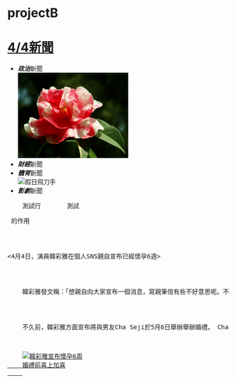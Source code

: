 # projectB
<body>
<h1><a href="https://tw.yahoo.com/" target="_blank">4/4新聞</a></h1>
<ul>
    <li><em><strong>政治</strong></em>新聞</li>
         <img title="山茶花" src="15.jpg" width="250px">
    <li><em><strong>財經</strong></em>新聞</li>
    <li><em><strong>體育</strong></em>新聞</li>
        <img title="假日飛刀手" src="https://s.yimg.com/ny/api/res/1.2/ePMP9GYLiWd9nn0sh5vXIQ--/YXBwaWQ9aGlnaGxhbmRlcjtzbT0xO3c9NjAwO2g9NDAw/http://media.zenfs.com/zh-Hant-TW/homerun/stormmediagroup.com/864634ee9492d93b135cc763f6a0d356" width="250px"><br>
    <li><strong><em>影劇</em></strong>新聞</li>
</ul>
<!--這一行是文字註解,不必顯示-->
<pre>
    測試行       測試  <pre> 的作用</pre>
    <p><4月4日，演員韓彩雅在個人SNS親自宣布已經懷孕6週></p>
    <p>&nbsp;&nbsp;&nbsp;&nbsp;韓彩雅發文稱：「想親自向大家宣布一個消息，寫親筆信有些不好意思呢。不久前我與相愛的人一起經過慎重對話決定共渡一生，感謝大家的祝福，每天都過得很幸福。一個新生命如同禮物一般來到，我已經是懷孕6週的準媽媽了。再次感謝大家的祝福與應援，我會努力成為一個好人，一個好演員。」</p>
    <p>&nbsp;&nbsp;&nbsp;&nbsp;不久前，韓彩雅方面宣布將與男友Cha Seji於5月6日舉辦舉辦婚禮。 Cha Seji是亞洲足壇傳奇人物車範根的次子，前韓國國腳車杜里的弟弟。 2017年3月8日，韓彩雅出席電影《非正規職特殊要員》媒體試映會的時候親自公開了戀情。 （責編：邵天翔）<全星網></p>
    <a href="https://tw.news.yahoo.com/%E9%9F%93%E5%BD%A9%E9%9B%85%E5%AE%A3%E5%B8%83%E6%87%B7%E5%AD%956%E9%80%B1-%E5%A9%9A%E7%A6%AE%E5%89%8D%E5%96%9C%E4%B8%8A%E5%8A%A0%E5%96%9C-052858356.html" target="_blank">
    <img title="韓彩雅宣布懷孕6周&#10婚禮前喜上加喜" width="250" src="https://s1.yimg.com/uu/api/res/1.2/Wl_FiGfFST8reMH133lffA--~B/Zmk9dWxjcm9wO2N3PTU0MDtkeD0wO2NoPTMyNjtkeT00NTt3PTM5MjtoPTMwODtjcj0xO2FwcGlkPXl0YWNoeW9u/http://media.zenfs.com/zh_Hant_TW/News/MyDaily/201706071343169911_2.jpg">
    </a>
</body>
